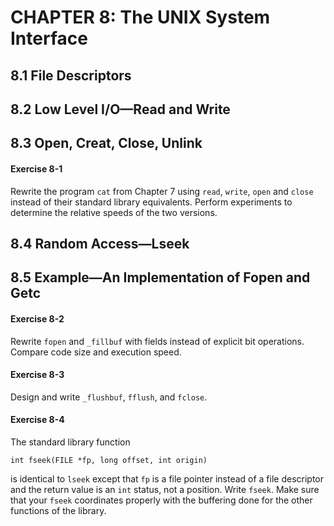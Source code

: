 # CHAPTER 8: The UNIX System Interface

## 8.1 File Descriptors

## 8.2 Low Level I/O—Read and Write

## 8.3 Open, Creat, Close, Unlink

#### Exercise 8-1

Rewrite the program `cat` from Chapter 7 using `read`, `write`, `open` and `close` instead of their standard library equivalents. Perform experiments to determine the relative speeds of the two versions.

## 8.4 Random Access—Lseek

## 8.5 Example—An Implementation of Fopen and Getc

#### Exercise 8-2

Rewrite `fopen` and `_fillbuf` with fields instead of explicit bit operations. Compare code size and execution speed.

#### Exercise 8-3

Design and write `_flushbuf`, `fflush`, and `fclose`.

#### Exercise 8-4

The standard library function

```
int fseek(FILE *fp, long offset, int origin)
```

is identical to `lseek` except that `fp` is a file pointer instead of a file descriptor and the return value is an `int` status, not a position. Write `fseek`. Make sure that your `fseek` coordinates properly with the buffering done for the other functions of the library.
